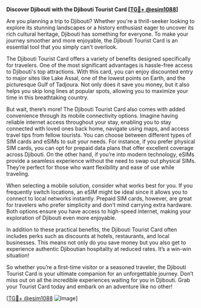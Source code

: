 **Discover Djibouti with the Djibouti Tourist Card [[TG💪+ @esim1088](https://t.me/s/esim1088)]**

Are you planning a trip to Djibouti? Whether you're a thrill-seeker looking to explore its stunning landscapes or a history enthusiast eager to uncover its rich cultural heritage, Djibouti has something for everyone. To make your journey smoother and more enjoyable, the Djibouti Tourist Card is an essential tool that you simply can't overlook.

The Djibouti Tourist Card offers a variety of benefits designed specifically for travelers. One of the most significant advantages is hassle-free access to Djibouti's top attractions. With this card, you can enjoy discounted entry to major sites like Lake Assal, one of the lowest points on Earth, and the picturesque Gulf of Tadjoura. Not only does it save you money, but it also helps you skip long lines at popular spots, allowing you to maximize your time in this breathtaking country.

But wait, there’s more! The Djibouti Tourist Card also comes with added convenience through its mobile connectivity options. Imagine having reliable internet access throughout your stay, enabling you to stay connected with loved ones back home, navigate using maps, and access travel tips from fellow tourists. You can choose between different types of SIM cards and eSIMs to suit your needs. For instance, if you prefer physical SIM cards, you can opt for prepaid data plans that offer excellent coverage across Djibouti. On the other hand, if you’re into modern technology, eSIMs provide a seamless experience without the need to swap out physical SIMs. They’re perfect for those who want flexibility and ease of use while traveling.

When selecting a mobile solution, consider what works best for you. If you frequently switch locations, an eSIM might be ideal since it allows you to connect to local networks instantly. Prepaid SIM cards, however, are great for travelers who prefer simplicity and don’t mind carrying extra hardware. Both options ensure you have access to high-speed internet, making your exploration of Djibouti even more enjoyable.

In addition to these practical benefits, the Djibouti Tourist Card often includes perks such as discounts at hotels, restaurants, and local businesses. This means not only do you save money but you also get to experience authentic Djiboutian hospitality at reduced rates. It’s a win-win situation!

So whether you’re a first-time visitor or a seasoned traveler, the Djibouti Tourist Card is your ultimate companion for an unforgettable journey. Don’t miss out on all the incredible experiences waiting for you in Djibouti. Grab your Tourist Card today and embark on an adventure like no other!

[[TG💪+ @esim1088](https://t.me/s/esim1088) ![Image](https://i.postimg.cc/Y0z9fWf4/image.png)]